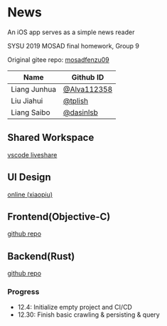 # News

An iOS app serves as a simple news reader

SYSU 2019  MOSAD final homework, Group 9

Original gitee repo: [mosadfenzu09](https://gitee.com/mosadfenzu09)

| Name         | Github ID                                    |
| ------------ | -------------------------------------------- |
| Liang Junhua | [@Alva112358](https://github.com/Alva112358) |
| Liu Jiahui   | [@tplish](https://github.com/tplish)         |
| Liang Saibo  | [@dasinlsb](https://github.com/dasinlsb)     |

## Shared Workspace

[vscode liveshare](http://47.102.157.223:8001)

## UI Design

[online (xiaopiu)](https://www.xiaopiu.com/h5/byId?type=project&id=5de52a8f6b1b5a71bc479c94)

## Frontend(Objective-C)

[github repo](https://github.com/sysu-2019-mosad-9/News-Frontend)

## Backend(Rust)

[github repo](https://github.com/sysu-2019-mosad-9/News-Backend)

### Progress

+ 12.4: Initialize empty project and CI/CD
+ 12.30: Finish basic crawling & persisting & query
